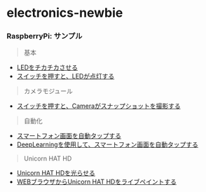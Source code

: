 # electronics-newbie

### RaspberryPi: サンプル

> 基本

+ [LEDをチカチカさせる](RaspberryPi/led_blinking)
+ [スイッチを押すと、LEDが点灯する](RaspberryPi/led_blinking_with_button)

> カメラモジュール

+ [スイッチを押すと、Cameraがスナップショットを撮影する](RaspberryPi/camera_capture_with_button)

> 自動化

+ [スマートフォン画面を自動タップする](RaspberryPi/device_screen_auto_tapping)
+ [DeepLearningを使用して、スマートフォン画面を自動タップする](https://github.com/tuki0918/pi-screen-pochix2-automation)

> Unicorn HAT HD

+ [Unicorn HAT HDを光らせる](RaspberryPi/unicorn_hat_colorize_dots)
+ [WEBブラウザからUnicorn HAT HDをライブペイントする](RaspberryPi/unicorn_hat_live_paint)
